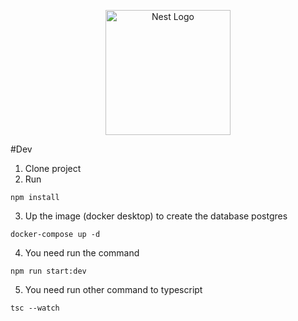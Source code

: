 <p align="center">
  <a href="https://nodejs.org/" target="blank"><img src="https://miro.medium.com/v2/resize:fit:374/1*Yhe1R94CIotr2se7Wf6TQQ.png" width="200" alt="Nest Logo" /></a>
</p>
 
 #Dev

 1. Clone project
 2. Run
  ```
  npm install
  ``` 
 3. Up the image (docker desktop) to create the database postgres
  ```
  docker-compose up -d
  ``` 
 4. You need run the command
  ```
  npm run start:dev
  ``` 
 5. You need run other command to typescript
  ```
  tsc --watch
  ``` 